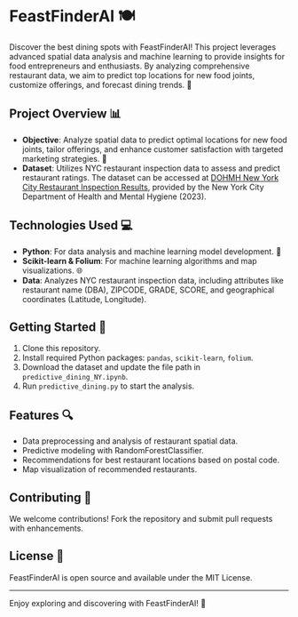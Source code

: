 # FeastFinderAI 🍽️

Discover the best dining spots with FeastFinderAI! This project leverages advanced spatial data analysis and machine learning to provide insights for food entrepreneurs and enthusiasts. By analyzing comprehensive restaurant data, we aim to predict top locations for new food joints, customize offerings, and forecast dining trends. 🌟

## Project Overview 📊

- **Objective**: Analyze spatial data to predict optimal locations for new food joints, tailor offerings, and enhance customer satisfaction with targeted marketing strategies. 🎯
- **Dataset**: Utilizes NYC restaurant inspection data to assess and predict restaurant ratings. The dataset can be accessed at [DOHMH New York City Restaurant Inspection Results](https://data.cityofnewyork.us/Health/DOHMH-New-York-City-Restaurant-Inspection-Results/43nn-pn8j), provided by the New York City Department of Health and Mental Hygiene (2023).

## Technologies Used 💻

- **Python**: For data analysis and machine learning model development. 🐍
- **Scikit-learn & Folium**: For machine learning algorithms and map visualizations. 🌐
- **Data**: Analyzes NYC restaurant inspection data, including attributes like restaurant name (DBA), ZIPCODE, GRADE, SCORE, and geographical coordinates (Latitude, Longitude).

## Getting Started 🚀

1. Clone this repository.
2. Install required Python packages: `pandas`, `scikit-learn`, `folium`.
3. Download the dataset and update the file path in `predictive_dining_NY.ipynb`.
4. Run `predictive_dining.py` to start the analysis.

## Features 🔍

- Data preprocessing and analysis of restaurant spatial data.
- Predictive modeling with RandomForestClassifier.
- Recommendations for best restaurant locations based on postal code.
- Map visualization of recommended restaurants.

## Contributing 🤝

We welcome contributions! Fork the repository and submit pull requests with enhancements.

## License 📜

FeastFinderAI is open source and available under the MIT License.

---

Enjoy exploring and discovering with FeastFinderAI! 🍴
